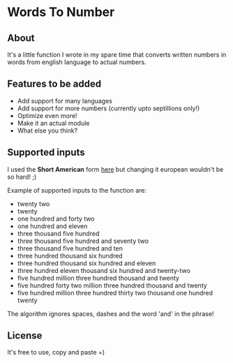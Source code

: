 # Words To Number

## About
It's a little function I wrote in my spare time that converts 
written numbers in words from english language to actual numbers.

## Features to be added
* Add support for many languages
* Add support for more numbers (currently upto septillions only!)
* Optimize even more!
* Make it an actual module
* What else you think?

## Supported inputs
I used the __Short American__ form [here](https://simple.wikipedia.org/wiki/Names_for_large_numbers)
but changing it european wouldn't be so hard! ;)

Example of supported inputs to the function are:
* twenty two
* twenty
* one hundred and forty two
* one hundred and eleven
* three thousand five hundred
* three thousand five hundred and seventy two
* three thousand five hundred and ten
* three hundred thousand six hundred
* three hundred thousand six hundred and eleven
* three hundred eleven thousand six hundred and twenty-two
* five hundred million three hundred thousand and twenty 
* five hundred forty two million three hundred thousand and twenty
* five hundred million three hundred thirty two thousand one hundred twenty

The algorithm ignores spaces, dashes and the word 'and' in the phrase!

## License
It's free to use, copy and paste =)
